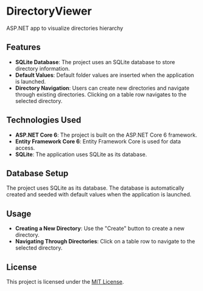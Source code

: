 # DirectoryViewer

ASP.NET app to visualize directories hierarchy

## Features

- **SQLite Database**: The project uses an SQLite database to store directory information.
- **Default Values**: Default folder values are inserted when the application is launched.
- **Directory Navigation**: Users can create new directories and navigate through existing directories. Clicking on a table row navigates to the selected directory.

## Technologies Used

- **ASP.NET Core 6**: The project is built on the ASP.NET Core 6 framework.
- **Entity Framework Core 6**: Entity Framework Core is used for data access.
- **SQLite**: The application uses SQLite as its database.

## Database Setup

The project uses SQLite as its database. The database is automatically created and seeded with default values when the application is launched.

## Usage

- **Creating a New Directory**: Use the "Create" button to create a new directory.
- **Navigating Through Directories**: Click on a table row to navigate to the selected directory.

## License

This project is licensed under the [MIT License](LICENSE).
